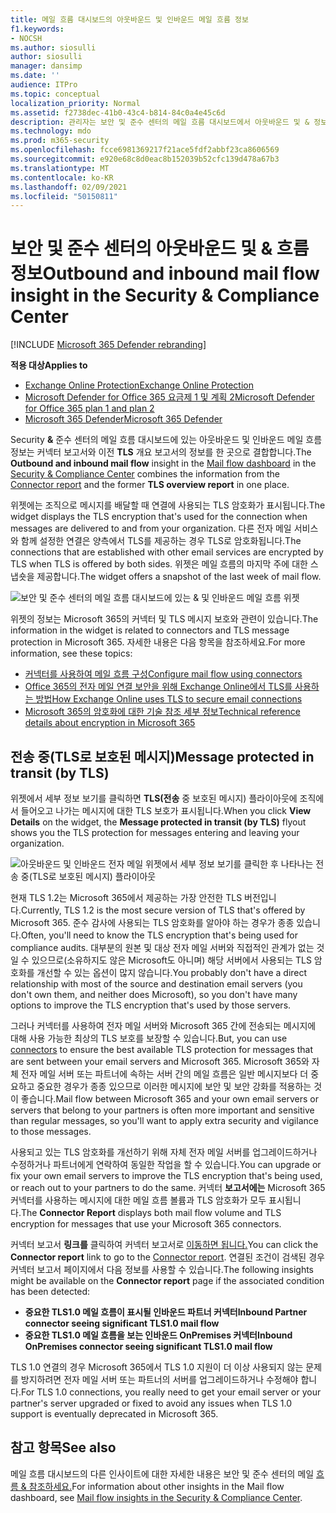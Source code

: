 ```yaml
---
title: 메일 흐름 대시보드의 아웃바운드 및 인바운드 메일 흐름 정보
f1.keywords:
- NOCSH
ms.author: siosulli
author: siosulli
manager: dansimp
ms.date: ''
audience: ITPro
ms.topic: conceptual
localization_priority: Normal
ms.assetid: f2738dec-41b0-43c4-b814-84c0a4e45c6d
description: 관리자는 보안 및 준수 센터의 메일 흐름 대시보드에서 아웃바운드 및 & 정보를 얻을 수 있습니다.
ms.technology: mdo
ms.prod: m365-security
ms.openlocfilehash: fcce6981369217f21ace5fdf2abbf23ca8606569
ms.sourcegitcommit: e920e68c8d0eac8b152039b52cfc139d478a67b3
ms.translationtype: MT
ms.contentlocale: ko-KR
ms.lasthandoff: 02/09/2021
ms.locfileid: "50150811"
---
```

# <a name="outbound-and-inbound-mail-flow-insight-in-the-security--compliance-center"></a><span data-ttu-id="97601-103">보안 및 준수 센터의 아웃바운드 및 & 흐름 정보</span><span class="sxs-lookup"><span data-stu-id="97601-103">Outbound and inbound mail flow insight in the Security & Compliance Center</span></span>

[!INCLUDE [Microsoft 365 Defender rebranding](../includes/microsoft-defender-for-office.md)]

<span data-ttu-id="97601-104">**적용 대상**</span><span class="sxs-lookup"><span data-stu-id="97601-104">**Applies to**</span></span>
- [<span data-ttu-id="97601-105">Exchange Online Protection</span><span class="sxs-lookup"><span data-stu-id="97601-105">Exchange Online Protection</span></span>](https://go.microsoft.com/fwlink/?linkid=2148611)
- [<span data-ttu-id="97601-106">Microsoft Defender for Office 365 요금제 1 및 계획 2</span><span class="sxs-lookup"><span data-stu-id="97601-106">Microsoft Defender for Office 365 plan 1 and plan 2</span></span>](https://go.microsoft.com/fwlink/?linkid=2148715)
- [<span data-ttu-id="97601-107">Microsoft 365 Defender</span><span class="sxs-lookup"><span data-stu-id="97601-107">Microsoft 365 Defender</span></span>](https://go.microsoft.com/fwlink/?linkid=2118804)

<span data-ttu-id="97601-108">[](mail-flow-insights-v2.md) Security [](view-mail-flow-reports.md#connector-report) **&** 준수 센터의 메일 흐름 대시보드에 [](https://protection.office.com) 있는 아웃바운드 및 인바운드 메일 흐름 정보는 커넥터 보고서와 이전 **TLS** 개요 보고서의 정보를 한 곳으로 결합합니다.</span><span class="sxs-lookup"><span data-stu-id="97601-108">The **Outbound and inbound mail flow** insight in the [Mail flow dashboard](mail-flow-insights-v2.md) in the [Security & Compliance Center](https://protection.office.com) combines the information from the [Connector report](view-mail-flow-reports.md#connector-report) and the former **TLS overview report** in one place.</span></span>

<span data-ttu-id="97601-109">위젯에는 조직으로 메시지를 배달할 때 연결에 사용되는 TLS 암호화가 표시됩니다.</span><span class="sxs-lookup"><span data-stu-id="97601-109">The widget displays the TLS encryption that's used for the connection when messages are delivered to and from your organization.</span></span> <span data-ttu-id="97601-110">다른 전자 메일 서비스와 함께 설정한 연결은 양측에서 TLS를 제공하는 경우 TLS로 암호화됩니다.</span><span class="sxs-lookup"><span data-stu-id="97601-110">The connections that are established with other email services are encrypted by TLS when TLS is offered by both sides.</span></span> <span data-ttu-id="97601-111">위젯은 메일 흐름의 마지막 주에 대한 스냅숏을 제공합니다.</span><span class="sxs-lookup"><span data-stu-id="97601-111">The widget offers a snapshot of the last week of mail flow.</span></span>

![보안 및 준수 센터의 메일 흐름 대시보드에 있는 & 및 인바운드 메일 흐름 위젯](../../media/mfi-outbound-and-inbound-mail-flow-report-widget.png)

<span data-ttu-id="97601-113">위젯의 정보는 Microsoft 365의 커넥터 및 TLS 메시지 보호와 관련이 있습니다.</span><span class="sxs-lookup"><span data-stu-id="97601-113">The information in the widget is related to connectors and TLS message protection in Microsoft 365.</span></span> <span data-ttu-id="97601-114">자세한 내용은 다음 항목을 참조하세요.</span><span class="sxs-lookup"><span data-stu-id="97601-114">For more information, see these topics:</span></span>

- [<span data-ttu-id="97601-115">커넥터를 사용하여 메일 흐름 구성</span><span class="sxs-lookup"><span data-stu-id="97601-115">Configure mail flow using connectors</span></span>](https://docs.microsoft.com/exchange/mail-flow-best-practices/use-connectors-to-configure-mail-flow/use-connectors-to-configure-mail-flow)
- [<span data-ttu-id="97601-116">Office 365의 전자 메일 연결 보안을 위해 Exchange Online에서 TLS를 사용하는 방법</span><span class="sxs-lookup"><span data-stu-id="97601-116">How Exchange Online uses TLS to secure email connections</span></span>](https://docs.microsoft.com/microsoft-365/compliance/exchange-online-uses-tls-to-secure-email-connections)
- [<span data-ttu-id="97601-117">Microsoft 365의 암호화에 대한 기술 참조 세부 정보</span><span class="sxs-lookup"><span data-stu-id="97601-117">Technical reference details about encryption in Microsoft 365</span></span>](https://docs.microsoft.com/microsoft-365/compliance/technical-reference-details-about-encryption)

## <a name="message-protected-in-transit-by-tls"></a><span data-ttu-id="97601-118">전송 중(TLS로 보호된 메시지)</span><span class="sxs-lookup"><span data-stu-id="97601-118">Message protected in transit (by TLS)</span></span>

<span data-ttu-id="97601-119">위젯에서  세부 정보 보기를 클릭하면 **TLS(전송** 중 보호된 메시지) 플라이아웃에 조직에서 들어오고 나가는 메시지에 대한 TLS 보호가 표시됩니다.</span><span class="sxs-lookup"><span data-stu-id="97601-119">When you click **View Details** on the widget, the **Message protected in transit (by TLS)** flyout shows you the TLS protection for messages entering and leaving your organization.</span></span>

![아웃바운드 및 인바운드 전자 메일 위젯에서 세부 정보 보기를 클릭한 후 나타나는 전송 중(TLS로 보호된 메시지) 플라이아웃](../../media/mfi-outbound-and-inbound-mail-flow-report-details.png)

<span data-ttu-id="97601-121">현재 TLS 1.2는 Microsoft 365에서 제공하는 가장 안전한 TLS 버전입니다.</span><span class="sxs-lookup"><span data-stu-id="97601-121">Currently, TLS 1.2 is the most secure version of TLS that's offered by Microsoft 365.</span></span> <span data-ttu-id="97601-122">준수 감사에 사용되는 TLS 암호화를 알아야 하는 경우가 종종 있습니다.</span><span class="sxs-lookup"><span data-stu-id="97601-122">Often, you'll need to know the TLS encryption that's being used for compliance audits.</span></span> <span data-ttu-id="97601-123">대부분의 원본 및 대상 전자 메일 서버와 직접적인 관계가 없는 것일 수 있으므로(소유하지도 않은 Microsoft도 아니며) 해당 서버에서 사용되는 TLS 암호화를 개선할 수 있는 옵션이 많지 않습니다.</span><span class="sxs-lookup"><span data-stu-id="97601-123">You probably don't have a direct relationship with most of the source and destination email servers (you don't own them, and neither does Microsoft), so you don't have many options to improve the TLS encryption that's used by those servers.</span></span>

<span data-ttu-id="97601-124">그러나 커넥터를 [](https://docs.microsoft.com/exchange/mail-flow-best-practices/use-connectors-to-configure-mail-flow/use-connectors-to-configure-mail-flow) 사용하여 전자 메일 서버와 Microsoft 365 간에 전송되는 메시지에 대해 사용 가능한 최상의 TLS 보호를 보장할 수 있습니다.</span><span class="sxs-lookup"><span data-stu-id="97601-124">But, you can use [connectors](https://docs.microsoft.com/exchange/mail-flow-best-practices/use-connectors-to-configure-mail-flow/use-connectors-to-configure-mail-flow) to ensure the best available TLS protection for messages that are sent between your email servers and Microsoft 365.</span></span> <span data-ttu-id="97601-125">Microsoft 365와 자체 전자 메일 서버 또는 파트너에 속하는 서버 간의 메일 흐름은 일반 메시지보다 더 중요하고 중요한 경우가 종종 있으므로 이러한 메시지에 보안 및 보안 강화를 적용하는 것이 좋습니다.</span><span class="sxs-lookup"><span data-stu-id="97601-125">Mail flow between Microsoft 365 and your own email servers or servers that belong to your partners is often more important and sensitive than regular messages, so you'll want to apply extra security and vigilance to those messages.</span></span>

<span data-ttu-id="97601-126">사용되고 있는 TLS 암호화를 개선하기 위해 자체 전자 메일 서버를 업그레이드하거나 수정하거나 파트너에게 연락하여 동일한 작업을 할 수 있습니다.</span><span class="sxs-lookup"><span data-stu-id="97601-126">You can upgrade or fix your own email servers to improve the TLS encryption that's being used, or reach out to your partners to do the same.</span></span> <span data-ttu-id="97601-127">커넥터 **보고서에는** Microsoft 365 커넥터를 사용하는 메시지에 대한 메일 흐름 볼륨과 TLS 암호화가 모두 표시됩니다.</span><span class="sxs-lookup"><span data-stu-id="97601-127">The **Connector Report** displays both mail flow volume and TLS encryption for messages that use your Microsoft 365 connectors.</span></span>

<span data-ttu-id="97601-128">커넥터 보고서 **링크를** 클릭하여 커넥터 보고서로 [이동하면 됩니다.](view-mail-flow-reports.md#connector-report)</span><span class="sxs-lookup"><span data-stu-id="97601-128">You can click the **Connector report** link to go to the [Connector report](view-mail-flow-reports.md#connector-report).</span></span> <span data-ttu-id="97601-129">연결된 조건이 검색된 경우  커넥터 보고서 페이지에서 다음 정보를 사용할 수 있습니다.</span><span class="sxs-lookup"><span data-stu-id="97601-129">The following insights might be available on the **Connector report** page if the associated condition has been detected:</span></span>

- <span data-ttu-id="97601-130">**중요한 TLS1.0 메일 흐름이 표시될 인바운드 파트너 커넥터**</span><span class="sxs-lookup"><span data-stu-id="97601-130">**Inbound Partner connector seeing significant TLS1.0 mail flow**</span></span>
- <span data-ttu-id="97601-131">**중요한 TLS1.0 메일 흐름을 보는 인바운드 OnPremises 커넥터**</span><span class="sxs-lookup"><span data-stu-id="97601-131">**Inbound OnPremises connector seeing significant TLS1.0 mail flow**</span></span>

<span data-ttu-id="97601-132">TLS 1.0 연결의 경우 Microsoft 365에서 TLS 1.0 지원이 더 이상 사용되지 않는 문제를 방지하려면 전자 메일 서버 또는 파트너의 서버를 업그레이드하거나 수정해야 합니다.</span><span class="sxs-lookup"><span data-stu-id="97601-132">For TLS 1.0 connections, you really need to get your email server or your partner's server upgraded or fixed to avoid any issues when TLS 1.0 support is eventually deprecated in Microsoft 365.</span></span>

## <a name="see-also"></a><span data-ttu-id="97601-133">참고 항목</span><span class="sxs-lookup"><span data-stu-id="97601-133">See also</span></span>

<span data-ttu-id="97601-134">메일 흐름 대시보드의 다른 인사이트에 대한 자세한 내용은 보안 및 준수 센터의 메일 [흐름 & 참조하세요.](mail-flow-insights-v2.md)</span><span class="sxs-lookup"><span data-stu-id="97601-134">For information about other insights in the Mail flow dashboard, see [Mail flow insights in the Security & Compliance Center](mail-flow-insights-v2.md).</span></span>
